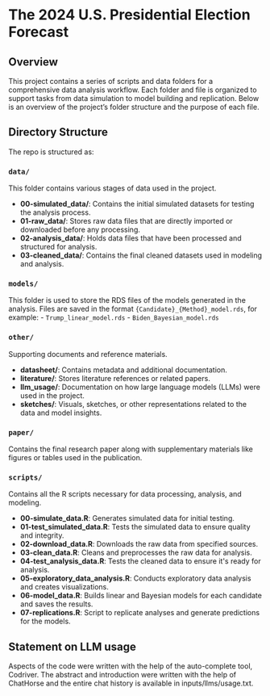 # The 2024 U.S. Presidential Election Forecast

## Overview

This project contains a series of scripts and data folders for a comprehensive data analysis workflow. Each folder and file is organized to support tasks from data simulation to model building and replication. Below is an overview of the project’s folder structure and the purpose of each file.

## Directory Structure
The repo is structured as:

### `data/`

This folder contains various stages of data used in the project.

-   **00-simulated_data/**: Contains the initial simulated datasets for testing the analysis process.
-   **01-raw_data/**: Stores raw data files that are directly imported or downloaded before any processing.
-   **02-analysis_data/**: Holds data files that have been processed and structured for analysis.
-   **03-cleaned_data/**: Contains the final cleaned datasets used in modeling and analysis.

### `models/`

This folder is used to store the RDS files of the models generated in the analysis. Files are saved in the format `{Candidate}_{Method}_model.rds`, for example: - `Trump_linear_model.rds` - `Biden_Bayesian_model.rds`

### `other/`

Supporting documents and reference materials.

-   **datasheet/**: Contains metadata and additional documentation.
-   **literature/**: Stores literature references or related papers.
-   **llm_usage/**: Documentation on how large language models (LLMs) were used in the project.
-   **sketches/**: Visuals, sketches, or other representations related to the data and model insights.

### `paper/`

Contains the final research paper along with supplementary materials like figures or tables used in the publication.

### `scripts/`

Contains all the R scripts necessary for data processing, analysis, and modeling.

-   **00-simulate_data.R**: Generates simulated data for initial testing.
-   **01-test_simulated_data.R**: Tests the simulated data to ensure quality and integrity.
-   **02-download_data.R**: Downloads the raw data from specified sources.
-   **03-clean_data.R**: Cleans and preprocesses the raw data for analysis.
-   **04-test_analysis_data.R**: Tests the cleaned data to ensure it's ready for analysis.
-   **05-exploratory_data_analysis.R**: Conducts exploratory data analysis and creates visualizations.
-   **06-model_data.R**: Builds linear and Bayesian models for each candidate and saves the results.
-   **07-replications.R**: Script to replicate analyses and generate predictions for the models.

## Statement on LLM usage

Aspects of the code were written with the help of the auto-complete tool, Codriver. The abstract and introduction were written with the help of ChatHorse and the entire chat history is available in inputs/llms/usage.txt.
